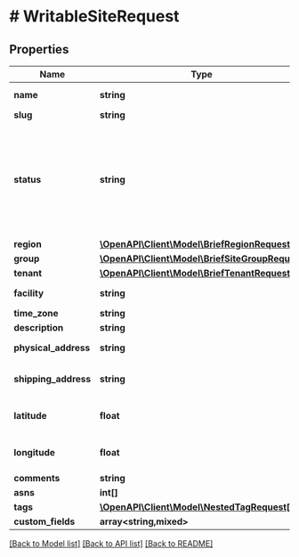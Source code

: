 # # WritableSiteRequest

## Properties

Name | Type | Description | Notes
------------ | ------------- | ------------- | -------------
**name** | **string** | Full name of the site |
**slug** | **string** |  |
**status** | **string** | * &#x60;planned&#x60; - Planned * &#x60;staging&#x60; - Staging * &#x60;active&#x60; - Active * &#x60;decommissioning&#x60; - Decommissioning * &#x60;retired&#x60; - Retired | [optional]
**region** | [**\OpenAPI\Client\Model\BriefRegionRequest**](BriefRegionRequest.md) |  | [optional]
**group** | [**\OpenAPI\Client\Model\BriefSiteGroupRequest**](BriefSiteGroupRequest.md) |  | [optional]
**tenant** | [**\OpenAPI\Client\Model\BriefTenantRequest**](BriefTenantRequest.md) |  | [optional]
**facility** | **string** | Local facility ID or description | [optional]
**time_zone** | **string** |  | [optional]
**description** | **string** |  | [optional]
**physical_address** | **string** | Physical location of the building | [optional]
**shipping_address** | **string** | If different from the physical address | [optional]
**latitude** | **float** | GPS coordinate in decimal format (xx.yyyyyy) | [optional]
**longitude** | **float** | GPS coordinate in decimal format (xx.yyyyyy) | [optional]
**comments** | **string** |  | [optional]
**asns** | **int[]** |  | [optional]
**tags** | [**\OpenAPI\Client\Model\NestedTagRequest[]**](NestedTagRequest.md) |  | [optional]
**custom_fields** | **array<string,mixed>** |  | [optional]

[[Back to Model list]](../../README.md#models) [[Back to API list]](../../README.md#endpoints) [[Back to README]](../../README.md)
